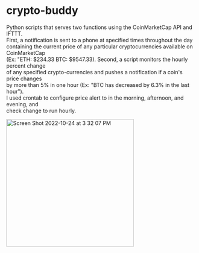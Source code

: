 # crypto-buddy
Python scripts that serves two functions using the CoinMarketCap API and IFTTT. <br />
First, a notification is sent to a phone at specified times throughout the day <br />
containing the current price of any particular cryptocurrencies available on CoinMarketCap <br />
(Ex: "ETH: $234.33 BTC: $9547.33). Second, a script monitors the hourly percent change <br />
of any specified crypto-currencies and pushes a notification if a coin's price changes <br />
by more than 5% in one hour (Ex: "BTC has decreased by 6.3% in the last hour"). <br />
I used crontab to configure price alert to in the morning, afternoon, and evening, and <br />
check change to run hourly. 


<img width="338" alt="Screen Shot 2022-10-24 at 3 32 07 PM" src="https://user-images.githubusercontent.com/66083722/197610124-1a7f8794-6c3d-478a-81db-e50e5eb65f0a.png">
